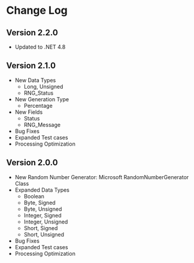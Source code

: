 # Change Log

## Version 2.2.0
- Updated to .NET 4.8

## Version 2.1.0
- New Data Types
  - Long, Unsigned
  - RNG_Status
- New Generation Type
  - Percentage
- New Fields
  - Status
  - RNG_Message
- Bug Fixes
- Expanded Test cases
- Processing Optimization

## Version 2.0.0
- New Random Number Generator: Microsoft RandomNumberGenerator Class
- Expanded Data Types
  - Boolean
  - Byte, Signed
  - Byte, Unsigned
  - Integer, Signed
  - Integer, Unsigned
  - Short, Signed
  - Short, Unsigned
- Bug Fixes
- Expanded Test cases
- Processing Optimization
